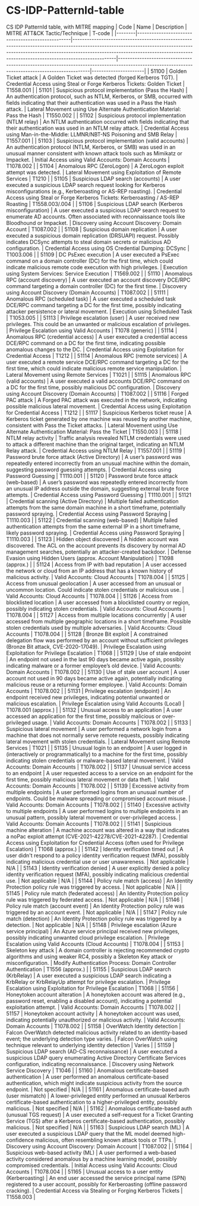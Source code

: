 # CS-IDP-PatternId-table
CS IDP PatternId table, with MITRE mapping
| Code   | Name                                             | Description                                                                                                                                                                                                                                                | MITRE ATT&CK Tactic/Technique                                                                          | T-code               |
|--------|--------------------------------------------------|------------------------------------------------------------------------------------------------------------------------------------------------------------------------------------------------------------------------------------------------------------|------------------------------------------------------------------------------------------------------------------------------------------------|----------------------|
| 51100  | Golden Ticket attack                             | A Golden Ticket was detected (forged Kerberos TGT).                                                                                                                                                                                                        | Credential Access using Steal or Forge Kerberos Tickets: Golden Ticket                                                                         | T1558.001           |
| 51101  | Suspicious protocol implementation (Pass the Hash) | An authentication protocol, such as NTLM, Kerberos, or SMB, occurred with fields indicating that their authentication was used in a Pass the Hash attack.                                                                                                   | Lateral Movement using Use Alternate Authentication Material: Pass the Hash                                                                    | T1550.002           |
| 51102  | Suspicious protocol implementation (NTLM relay)  | An NTLM authentication occurred with fields indicating that their authentication was used in an NTLM relay attack.                                                                                                                                         | Credential Access using Man-in-the-Middle: LLMNR/NBT-NS Poisoning and SMB Relay                                                               | T1557.001           |
| 51103  | Suspicious protocol implementation (valid accounts) | An authentication protocol (NTLM, Kerberos, or SMB) was used in an unusual manner consistent with known attack tools such as Mimikatz or Impacket.                                                                                                         | Initial Access using Valid Accounts: Domain Accounts                                                                                           | T1078.002           |
| 51104  | Anomalous RPC (ZeroLogon)                        | A ZeroLogon exploit attempt was detected.                                                                                                                                                                                                                  | Lateral Movement using Exploitation of Remote Services                                                                                         | T1210               |
| 51105  | Suspicious LDAP search (accounts)                | A user executed a suspicious LDAP search request looking for Kerberos misconfigurations (e.g., Kerberoasting or AS-REP roasting).                                                                                                                           | Credential Access using Steal or Forge Kerberos Tickets: Kerberoasting / AS-REP Roasting                                                      | T1558.003/.004      |
| 51106  | Suspicious LDAP search (Kerberos misconfiguration) | A user executed a suspicious LDAP search request to enumerate AD accounts. Often associated with reconnaissance tools like Bloodhound or Impacket.                                                                                                          | Discovery using Account Discovery: Domain Account                                                                                              | T1087.002           |
| 51108  | Suspicious domain replication                    | A user executed a suspicious domain replication (DRSUAPI) request. Possibly indicates DCSync attempts to steal domain secrets or malicious AD configuration.                                                                                                | Credential Access using OS Credential Dumping: DCSync                                                                                          | T1003.006           |
| 51109  | DC PsExec execution                              | A user executed a PsExec command on a domain controller (DC) for the first time, which could indicate malicious remote code execution with high privileges.                                                                                                | Execution using System Services: Service Execution                                                                                             | T1569.002           |
| 51110  | Anomalous RPC (account discovery)                | A user executed an account discovery DCE/RPC command targeting a domain controller (DC) for the first time.                                                                                                                                               | Discovery using Account Discovery (Domain Accounts)                                                                                            | T1087.002           |
| 51111  | Anomalous RPC (scheduled task)                   | A user executed a scheduled task DCE/RPC command targeting a DC for the first time, possibly indicating attacker persistence or lateral movement.                                                                                                          | Execution using Scheduled Task                                                                                                                 | T1053.005           |
| 51113  | Privilege escalation (user)                      | A user received new privileges. This could be an unwanted or malicious escalation of privileges.                                                                                                                                                           | Privilege Escalation using Valid Accounts                                                                                                      | T1078 (generic)     |
| 51114  | Anomalous RPC (credential access)                | A user executed a credential access DCE/RPC command on a DC for the first time, indicating possible anomalous changes to the DC.                                                                                                                            | Credential Access using Exploitation for Credential Access                                                                                     | T1212               |
| 51114  | Anomalous RPC (remote services)                  | A user executed a remote service DCE/RPC command targeting a DC for the first time, which could indicate malicious remote service manipulation.                                                                                                             | Lateral Movement using Remote Services                                                                                                         | T1021               |
| 51115  | Anomalous RPC (valid accounts)                   | A user executed a valid accounts DCE/RPC command on a DC for the first time, possibly malicious DC configuration.                                                                                                                                          | Discovery using Account Discovery (Domain Accounts)                                                                                            | T1087.002           |
| 51116  | Forged PAC attack                                | A Forged PAC attack was executed in the network, indicating possible malicious lateral movement.                                                                                                                                                           | Credential Access using Exploitation for Credential Access                                                                                     | T1212               |
| 51117  | Suspicious Kerberos ticket reuse                 | A Kerberos ticket generated by one machine was reused by another machine, consistent with Pass the Ticket attacks.                                                                                                                                         | Lateral Movement using Use Alternate Authentication Material: Pass the Ticket                                                                  | T1550.003           |
| 51118  | NTLM relay activity                              | Traffic analysis revealed NTLM credentials were used to attack a different machine than the original target, indicating an NTLM Relay attack.                                                                                                              | Credential Access using NTLM Relay                                                                                                             | T1557.001           |
| 51119  | Password brute force attack (Active Directory)   | A user’s password was repeatedly entered incorrectly from an unusual machine within the domain, suggesting password guessing attempts.                                                                                                                     | Credential Access using Password Guessing                                                                                                       | T1110.001           |
| 51120  | Password brute force attack (web-based)          | A user’s password was repeatedly entered incorrectly from an unusual IP address outside the domain, suggesting external brute force attempts.                                                                                                              | Credential Access using Password Guessing                                                                                                       | T1110.001           |
| 51121  | Credential scanning (Active Directory)           | Multiple failed authentication attempts from the same domain machine in a short timeframe, potentially password spraying.                                                                                                                                    | Credential Access using Password Spraying                                                                                                      | T1110.003           |
| 51122  | Credential scanning (web-based)                  | Multiple failed authentication attempts from the same external IP in a short timeframe, likely password spraying.                                                                                                                                          | Credential Access using Password Spraying                                                                                                      | T1110.003           |
| 51123  | Hidden object discovered                         | A hidden account was discovered. The ACL on the account prevents its discovery by normal AD management searches, potentially an attacker-created backdoor.                                                                                                 | Defense Evasion using Hidden Users (approx. Account Manipulation)                                                                              | T1098 (approx.)     |
| 51124  | Access from IP with bad reputation               | A user accessed the network or cloud from an IP address that has a known history of malicious activity.                                                                                                                                                    | Valid Accounts: Cloud Accounts                                                                          | T1078.004           |
| 51125  | Access from unusual geolocation                  | A user accessed from an unusual or uncommon location. Could indicate stolen credentials or malicious use.                                                                                                                                                 | Valid Accounts: Cloud Accounts                                                                          | T1078.004           |
| 51126  | Access from blocklisted location                 | A user accessed from a blocklisted country or region, possibly indicating stolen credentials.                                                                                                                                                              | Valid Accounts: Cloud Accounts                                                                          | T1078.004           |
| 51127  | Access from multiple locations concurrently      | A user accessed from multiple geographic locations in a short timeframe. Possible stolen credentials used by multiple adversaries.                                                                                                                         | Valid Accounts: Cloud Accounts                                                                          | T1078.004           |
| 51128  | Bronze Bit exploit                               | A constrained delegation flow was performed by an account without sufficient privileges (Bronze Bit attack, CVE-2020-17049).                                                                                                                               | Privilege Escalation using Exploitation for Privilege Escalation                                                                               | T1068               |
| 51129  | Use of stale endpoint                            | An endpoint not used in the last 90 days became active again, possibly indicating malware or a former employee’s old device.                                                                                                                                | Valid Accounts: Domain Accounts                                                                                                                | T1078.002           |
| 51130  | Use of stale user account                        | A user account not used in 90 days became active again, potentially indicating malicious reuse or a returning former employee.                                                                                                                              | Valid Accounts: Domain Accounts                                                                                                                | T1078.002           |
| 51131  | Privilege escalation (endpoint)                  | An endpoint received new privileges, indicating potential unwanted or malicious escalation.                                                                                                                                                                | Privilege Escalation using Valid Accounts (Local)                                                                                              | T1078.001 (approx.) |
| 51132  | Unusual access to an application                 | A user accessed an application for the first time, possibly malicious or over-privileged usage.                                                                                                                                                           | Valid Accounts: Domain Accounts                                                                                                                | T1078.002           |
| 51133  | Suspicious lateral movement                      | A user performed a network login from a machine that does not normally serve remote requests, possibly indicating lateral movement with stolen credentials.                                                                                                | Lateral Movement using Remote Services                                                                                                         | T1021               |
| 51135  | Unusual login to an endpoint                     | A user logged in (interactively or programmatically) to a machine for the first time, possibly indicating stolen credentials or malware-based lateral movement.                                                                                             | Valid Accounts: Domain Accounts                                                                                                                | T1078.002           |
| 51137  | Unusual service access to an endpoint            | A user requested access to a service on an endpoint for the first time, possibly malicious lateral movement or data theft.                                                                                                                                 | Valid Accounts: Domain Accounts                                                                                                                | T1078.002           |
| 51139  | Excessive activity from multiple endpoints       | A user performed logins from an unusual number of endpoints. Could be malware spreading or compromised account misuse.                                                                                                                                     | Valid Accounts: Domain Accounts                                                                                                                | T1078.002           |
| 51140  | Excessive activity to multiple endpoints         | A user performed logins to multiple endpoints in an unusual pattern, possibly lateral movement or over-privileged access.                                                                                                                                 | Valid Accounts: Domain Accounts                                                                                                                | T1078.002           |
| 51141  | Suspicious machine alteration                    | A machine account was altered in a way that indicates a noPac exploit attempt (CVE-2021-42278/CVE-2021-42287).                                                                                                                                             | Credential Access using Exploitation for Credential Access (often used for Privilege Escalation)                                               | T1068 (approx.)     |
| 51142  | Identity verification timed out                  | A user didn't respond to a policy identity verification request (MFA), possibly indicating malicious credential use or user unawareness.                                                                                                                   | Not applicable                                                                                                                                 | N/A                |
| 51143  | Identity verification denied                     | A user explicitly denied a policy identity verification request (MFA), possibly indicating malicious credential use.                                                                                                                                        | Not applicable                                                                                                                                 | N/A                |
| 51144  | Policy rule match (access)                       | An Identity Protection policy rule was triggered by access.                                                                                                                                                                                                | Not applicable                                                                                                                                 | N/A                |
| 51145  | Policy rule match (federated access)             | An Identity Protection policy rule was triggered by federated access.                                                                                                                                                                                      | Not applicable                                                                                                                                 | N/A                |
| 51146  | Policy rule match (account event)                | An Identity Protection policy rule was triggered by an account event.                                                                                                                                                                                      | Not applicable                                                                                                                                 | N/A                |
| 51147  | Policy rule match (detection)                    | An Identity Protection policy rule was triggered by a detection.                                                                                                                                                                                           | Not applicable                                                                                                                                 | N/A                |
| 51148  | Privilege escalation (Azure service principal)   | An Azure service principal received new privileges, possibly indicating unwanted cloud privilege escalation.                                                                                                                                                | Privilege Escalation using Valid Accounts (Cloud Accounts)                                                                                     | T1078.004           |
| 51153  | Skeleton key attack                              | A domain controller is rejecting recommended crypto algorithms and using weaker RC4, possibly a Skeleton Key attack or misconfiguration.                                                                                                                   | Modify Authentication Process: Domain Controller Authentication                                                                                | T1556 (approx.)     |
| 51155  | Suspicious LDAP search (KrbRelay)                | A user executed a suspicious LDAP search indicating a KrbRelay or KrbRelayUp attempt for privilege escalation.                                                                                                                                             | Privilege Escalation using Exploitation for Privilege Escalation                                                                               | T1068               |
| 51156  | Honeytoken account alteration                    | A honeytoken account was altered (e.g., password reset, enabling a disabled account), indicating a potential exploitation attempt.                                                                                                                          | Valid Accounts: Domain Accounts                                                                                                                | T1078.002           |
| 51157  | Honeytoken account activity                      | A honeytoken account was used, indicating potentially unauthorized or malicious activity.                                                                                                                                                                 | Valid Accounts: Domain Accounts                                                                                                                | T1078.002           |
| 51158  | OverWatch Identity detection                     | Falcon OverWatch detected malicious activity related to an identity-based event; the underlying detection type varies.                                                                                                                                     | Falcon OverWatch using technique relevant to underlying identity detection                                                                     | Varies             |
| 51159  | Suspicious LDAP search (AD-CS reconnaissance)    | A user executed a suspicious LDAP query enumerating Active Directory Certificate Services configuration, indicating reconnaissance.                                                                                                                         | Discovery using Network Service Discovery                                                                                                      | T1046               |
| 51160  | Anomalous certificate-based authentication       | A user performed an anomalous certificate-based authentication, which might indicate suspicious activity from the source endpoint.                                                                                                                         | Not specified                                                                                                                                 | N/A                |
| 51161  | Anomalous certificate-based auth (user mismatch) | A lower-privileged entity performed an unusual Kerberos certificate-based authentication to a higher-privileged entity, possibly malicious.                                                                                                               | Not specified                                                                                                                                 | N/A                |
| 51162  | Anomalous certificate-based auth (unusual TGS request)  | A user executed a self-request for a Ticket Granting Service (TGS) after a Kerberos certificate-based authentication, possibly malicious.                                                                                                                  | Not specified                                                                                                                                 | N/A                |
| 51163  | Suspicious LDAP search (ML)                      | A user executed a suspicious LDAP query that the ML model deemed high-confidence malicious, often resembling known attack tools or TTPs.                                                                                                                   | Discovery using Account Discovery: Domain Account                                                                                              | T1087.002           |
| 51164  | Suspicious web-based activity (ML)               | A user performed a web-based activity considered anomalous by a machine learning model, possibly compromised credentials.                                                                                                                                  | Initial Access using Valid Accounts: Cloud Accounts                                                                                            | T1078.004           |
| 51165  | Unusual access to a user entity (Kerberoasting)  | An end user accessed the service principal name (SPN) registered to a user account, possibly for Kerberoasting (offline password cracking).                                                                                                                 | Credential Access via Stealing or Forging Kerberos Tickets                                                                                    | T1558.003           |

